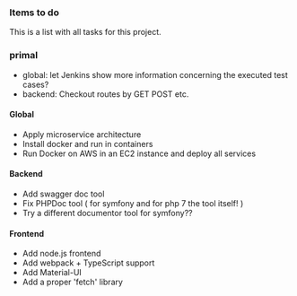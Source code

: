 
### Items to do
This is a list with all tasks for this project.

### primal
- global: let Jenkins show more information concerning the executed test cases?
- backend: Checkout routes by GET POST etc.

#### Global
- Apply microservice architecture
- Install docker and run in containers
- Run Docker on AWS in an EC2 instance and deploy all services

#### Backend
- Add swagger doc tool
- Fix PHPDoc tool ( for symfony and for php 7 the tool itself! )
- Try a different documentor tool for symfony??

#### Frontend
- Add node.js frontend
- Add webpack + TypeScript support
- Add Material-UI
- Add a proper 'fetch' library
